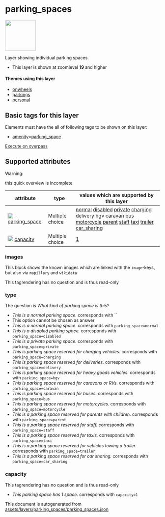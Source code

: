 

 parking_spaces 
================



<img src='https://mapcomplete.osm.be/./assets/layers/parking_spaces/parking_space.svg' height="100px"> 

Layer showing individual parking spaces.






  - This layer is shown at zoomlevel **19** and higher




#### Themes using this layer 





  - [onwheels](https://mapcomplete.osm.be/onwheels)
  - [parkings](https://mapcomplete.osm.be/parkings)
  - [personal](https://mapcomplete.osm.be/personal)




 Basic tags for this layer 
---------------------------



Elements must have the all of following tags to be shown on this layer:



  - <a href='https://wiki.openstreetmap.org/wiki/Key:amenity' target='_blank'>amenity</a>=<a href='https://wiki.openstreetmap.org/wiki/Tag:amenity%3Dparking_space' target='_blank'>parking_space</a>


[Execute on overpass](http://overpass-turbo.eu/?Q=%5Bout%3Ajson%5D%5Btimeout%3A90%5D%3B(%20%20%20%20nwr%5B%22amenity%22%3D%22parking_space%22%5D(%7B%7Bbbox%7D%7D)%3B%0A)%3Bout%20body%3B%3E%3Bout%20skel%20qt%3B)



 Supported attributes 
----------------------



Warning: 

this quick overview is incomplete



attribute | type | values which are supported by this layer
----------- | ------ | ------------------------------------------
[<img src='https://mapcomplete.osm.be/assets/svg/statistics.svg' height='18px'>](https://taginfo.openstreetmap.org/keys/parking_space#values) [parking_space](https://wiki.openstreetmap.org/wiki/Key:parking_space) | Multiple choice | [normal](https://wiki.openstreetmap.org/wiki/Tag:parking_space%3Dnormal) [disabled](https://wiki.openstreetmap.org/wiki/Tag:parking_space%3Ddisabled) [private](https://wiki.openstreetmap.org/wiki/Tag:parking_space%3Dprivate) [charging](https://wiki.openstreetmap.org/wiki/Tag:parking_space%3Dcharging) [delivery](https://wiki.openstreetmap.org/wiki/Tag:parking_space%3Ddelivery) [hgv](https://wiki.openstreetmap.org/wiki/Tag:parking_space%3Dhgv) [caravan](https://wiki.openstreetmap.org/wiki/Tag:parking_space%3Dcaravan) [bus](https://wiki.openstreetmap.org/wiki/Tag:parking_space%3Dbus) [motorcycle](https://wiki.openstreetmap.org/wiki/Tag:parking_space%3Dmotorcycle) [parent](https://wiki.openstreetmap.org/wiki/Tag:parking_space%3Dparent) [staff](https://wiki.openstreetmap.org/wiki/Tag:parking_space%3Dstaff) [taxi](https://wiki.openstreetmap.org/wiki/Tag:parking_space%3Dtaxi) [trailer](https://wiki.openstreetmap.org/wiki/Tag:parking_space%3Dtrailer) [car_sharing](https://wiki.openstreetmap.org/wiki/Tag:parking_space%3Dcar_sharing)
[<img src='https://mapcomplete.osm.be/assets/svg/statistics.svg' height='18px'>](https://taginfo.openstreetmap.org/keys/capacity#values) [capacity](https://wiki.openstreetmap.org/wiki/Key:capacity) | Multiple choice | [1](https://wiki.openstreetmap.org/wiki/Tag:capacity%3D1)




### images 



This block shows the known images which are linked with the `image`-keys, but also via `mapillary` and `wikidata`

This tagrendering has no question and is thus read-only





### type 



The question is  *What kind of parking space is this?*





  - *This is a normal parking space.*  corresponds with  ``
  - This option cannot be chosen as answer
  - *This is a normal parking space.*  corresponds with  `parking_space=normal`
  - *This is a disabled parking space.*  corresponds with  `parking_space=disabled`
  - *This is a private parking space.*  corresponds with  `parking_space=private`
  - *This is parking space reserved for charging vehicles.*  corresponds with  `parking_space=charging`
  - *This is parking space reserved for deliveries.*  corresponds with  `parking_space=delivery`
  - *This is parking space reserved for heavy goods vehicles.*  corresponds with  `parking_space=hgv`
  - *This is parking space reserved for caravans or RVs.*  corresponds with  `parking_space=caravan`
  - *This is parking space reserved for buses.*  corresponds with  `parking_space=bus`
  - *This is parking space reserved for motorcycles.*  corresponds with  `parking_space=motorcycle`
  - *This is a parking space reserved for parents with children.*  corresponds with  `parking_space=parent`
  - *This is a parking space reserved for staff.*  corresponds with  `parking_space=staff`
  - *This is a parking space reserved for taxis.*  corresponds with  `parking_space=taxi`
  - *This is a parking space reserved for vehicles towing a trailer.*  corresponds with  `parking_space=trailer`
  - *This is a parking space reserved for car sharing.*  corresponds with  `parking_space=car_sharing`




### capacity 



This tagrendering has no question and is thus read-only





  - *This parking space has 1 space.*  corresponds with  `capacity=1`
 

This document is autogenerated from [assets/layers/parking_spaces/parking_spaces.json](https://github.com/pietervdvn/MapComplete/blob/develop/assets/layers/parking_spaces/parking_spaces.json)